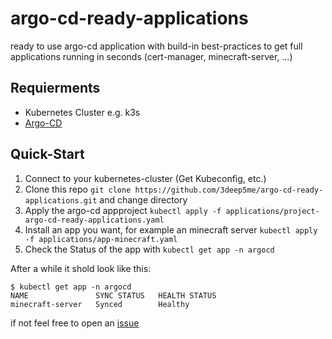 # argo-cd-ready-applications
ready to use argo-cd application with build-in best-practices to get full applications running in seconds (cert-manager, minecraft-server, ...)

## Requierments
* Kubernetes Cluster e.g. k3s
* [Argo-CD](https://github.com/argoproj/argo-cd/blob/master/manifests/install.yaml)
## Quick-Start
1. Connect to your kubernetes-cluster (Get Kubeconfig, etc.)
2. Clone this repo `git clone https://github.com/3deep5me/argo-cd-ready-applications.git` and change directory
3. Apply the argo-cd appproject `kubectl apply -f applications/project-argo-cd-ready-applications.yaml`
4. Install an app you want, for example an minecraft server `kubectl apply -f applications/app-minecraft.yaml`
5. Check the Status of the app with `kubectl get app -n argocd`

After a while it shold look like this:
```
$ kubectl get app -n argocd
NAME               SYNC STATUS   HEALTH STATUS
minecraft-server   Synced        Healthy
```
if not feel free to open an [issue](https://github.com/3deep5me/argo-cd-ready-applications/issues)
